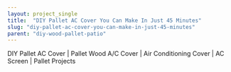 ```yaml
---
layout: project_single
title:  "DIY Pallet AC Cover You Can Make In Just 45 Minutes"
slug: "diy-pallet-ac-cover-you-can-make-in-just-45-minutes"
parent: "diy-wood-pallet-patio"
---
```

DIY Pallet AC Cover | Pallet Wood A/C Cover | Air Conditioning Cover | AC Screen | Pallet Projects